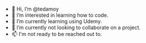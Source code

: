 - 👋 Hi, I’m @tedamoy
- 👀 I’m interested in learning how to code.
- 🌱 I’m currently learning using Udemy.
- 💞️ I’m currently not looking to collaborate on a project.
- 📫 I'm not ready to be reached out to.

<!---
tedamoy/tedamoy is a ✨ special ✨ repository because its `README.md` (this file) appears on your GitHub profile.
You can click the Preview link to take a look at your changes.
--->
